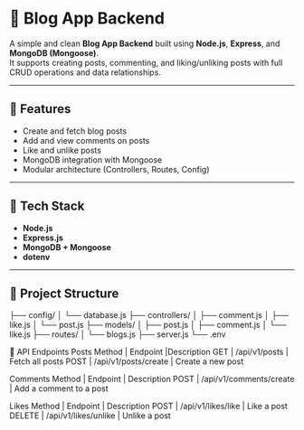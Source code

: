 # 📝 Blog App Backend

A simple and clean **Blog App Backend** built using **Node.js**, **Express**, and **MongoDB (Mongoose)**.  
It supports creating posts, commenting, and liking/unliking posts with full CRUD operations and data relationships.

---

## 🚀 Features

- Create and fetch blog posts  
- Add and view comments on posts  
- Like and unlike posts  
- MongoDB integration with Mongoose  
- Modular architecture (Controllers, Routes, Config)

---

## 🧩 Tech Stack

- **Node.js**
- **Express.js**
- **MongoDB + Mongoose**
- **dotenv**

---

## 📁 Project Structure

├── config/
│ └── database.js
├── controllers/
│ ├── comment.js
│ ├── like.js
│ └── post.js
├── models/
│ ├── post.js
│ ├── comment.js
│ └── like.js
├── routes/
│ └── blogs.js
├── server.js
└── .env

🧠 API Endpoints
Posts
Method |	  Endpoint	      |Description
GET    | /api/v1/posts        | Fetch all posts
POST   | /api/v1/posts/create | Create a new post

Comments
Method |       Endpoint	          | Description
POST   | /api/v1/comments/create  | Add a comment to a post

Likes
Method |	    Endpoint	  | Description
POST   | /api/v1/likes/like   | Like a post
DELETE | /api/v1/likes/unlike |	Unlike a post
